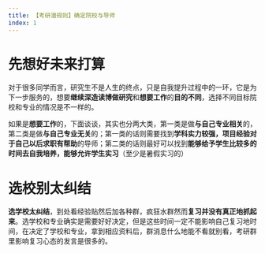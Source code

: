 ```yaml
---
title: 【考研潜规则】确定院校与导师
index: 1
---
```


# 先想好未来打算

对于很多同学而言，研究生不是人生的终点，只是自我提升过程中的一环，它是为下一步服务的，想要**继续深造读博做研究**和**想要工作**的**目的不同**，选择不同目标院校和专业的情况是不一样的。

如果是**想要工作**的，下面谈谈，其实也分两大类，第一类是做**与自己专业相关**的，第二类是做**与自己专业无关**的；第一类的话则需要找到**学科实力较强，项目经验对于自己以后求职有帮助**的导师；第二类的话则最好可以找到**能够给予学生比较多的时间去自我培养，能够允许学生实习**（至少是暑假实习的）

# 选校别太纠结

**选学校太纠结**，到处看经验贴然后加各种群，疯狂水群然而**复习并没有真正地抓起来**。选学校和专业确实是需要好好决定，但是这些时间一定不能影响自己复习地时间，在决定了学校和专业，拿到相应资料后，群消息什么地能不看就别看，考研群里影响复习心态的发言是很多的。